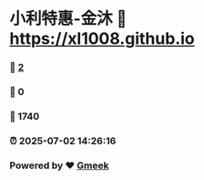# 小利特惠-金沐 :link: https://xl1008.github.io 
### :page_facing_up: [2](https://xl1008.github.io/tag.html) 
### :speech_balloon: 0 
### :hibiscus: 1740 
### :alarm_clock: 2025-07-02 14:26:16 
### Powered by :heart: [Gmeek](https://github.com/Meekdai/Gmeek)
